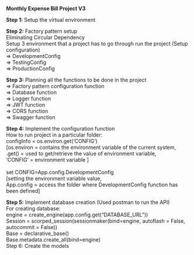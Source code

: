 **Monthly Expense Bill Project V3** 

**Step 1:** Setup the virtual environment  </br>
            
**Step 2:** Factory pattern setup </br> 
        Eliminating Circular Dependency </br>
        Setup 3 environment that a project has to go through run the project (Setup configuration)</br>
        => DevelopmentConfig </br>
        => TestingConfig </br>
        => ProductionConfig </br>

**Step 3:** Planning all the functions to be done in the project</br>
        =>  Factory pattern configuration function</br>
        =>  Database function</br>
        =>  Logger function</br>
        =>  JWT function</br>
        =>  CORS function</br>
        =>  Swagger function</br>

**Step 4:** Implement the configuration function </br>
        How to run project in a particular folder: </br>
        configInfo = os.environ.get(‘CONFIG’)</br>
       [os.environ = contains the environment variable of the current system,</br>
       .get() = used to get/retrieve the value of environment variable,</br>
       ‘CONFIG’ = environment variable ]</br></br>
       set CONFIG=App.config.DevelopmentConfig </br>
       [setting the environment variable value,</br>
       App.config = access the folder where DevelopmentConfig function has been defined]</br>

**Step 5:** Implement database creation (Used postman to run the API) </br>
For creating database: </br>
engine = create_engine(app.config.get(“DATABASE_URL”))</br>
Session = scorped_session(sessionmaker(bind=engine, autoflash = False, autocommit = False))</br>
Base = declarative_base()</br>
Base.metadata.create_all(bind=engine) </br>
Step 6: Create the models 
                                                                             


